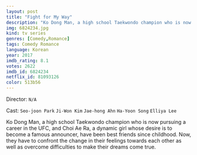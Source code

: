 ```yaml
---
layout: post
title: "Fight for My Way"
description: "Ko Dong Man, a high school Taekwondo champion who is now pursuing a career in the UFC, and Choi Ae Ra, a dynamic girl whose desire is to become a famous announcer, have been best friends since childhood. Now, they have to confront the change in their feelings towards each other as well as overcome difficulties to make their dreams come true..."
img: 6824234.jpg
kind: tv series
genres: [Comedy,Romance]
tags: Comedy Romance 
language: Korean
year: 2017
imdb_rating: 8.1
votes: 2622
imdb_id: 6824234
netflix_id: 81093126
color: 513b56
---
```

Director: `N/A`  

Cast: `Seo-joon Park` `Ji-Won Kim` `Jae-hong Ahn` `Ha-Yoon Song` `Elliya Lee` 

Ko Dong Man, a high school Taekwondo champion who is now pursuing a career in the UFC, and Choi Ae Ra, a dynamic girl whose desire is to become a famous announcer, have been best friends since childhood. Now, they have to confront the change in their feelings towards each other as well as overcome difficulties to make their dreams come true.